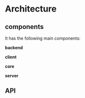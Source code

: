 # Architecture


## components

It has the following main components:

**backend**



**client**


**core**

**server**



## API


